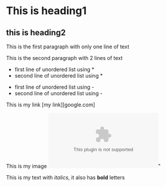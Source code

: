 # This is heading1

## this is heading2

This is the first paragraph with only one line of text

This is the second paragraph with 2 lines
of text

* first line of unordered list using *
* second line of unordered list using *

- first line of unordered list using -
- second line of unordered list using -

This is my link [my link][google.com]

This is my image ![random image](google.com)"

This is my text with *italics*, it also has **bold** letters